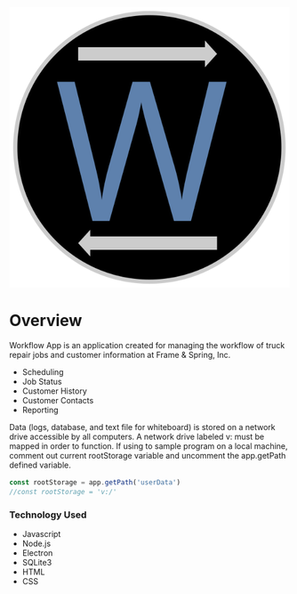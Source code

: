 ![Logo](/images/logo.svg)
# Overview
Workflow App is an application created for managing the workflow of truck repair jobs and customer information at Frame & Spring, Inc.

- Scheduling
- Job Status
- Customer History
- Customer Contacts
- Reporting 

Data (logs, database, and text file for whiteboard) is stored on a network drive accessible by all computers. A network drive labeled v: must be mapped in order to function. If using to sample program on a local machine, comment out current rootStorage variable and uncomment the app.getPath defined variable.
```javascript
const rootStorage = app.getPath('userData')
//const rootStorage = 'v:/'
```
### Technology Used
- Javascript
- Node.js
- Electron
- SQLite3
- HTML
- CSS

